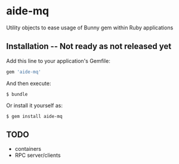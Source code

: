 # aide-mq

Utility objects to ease usage of Bunny gem within Ruby applications

## Installation -- Not ready as not released yet
Add this line to your application's Gemfile:

```ruby
gem 'aide-mq'
```

And then execute:

```
$ bundle
```

Or install it yourself as:

```
$ gem install aide-mq
```

## TODO
- containers
- RPC server/clients
